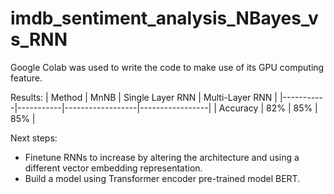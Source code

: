 # imdb_sentiment_analysis_NBayes_vs_RNN

Google Colab was used to write the code to make use of its GPU computing feature.

Results:
| Method    | MnNB      | Single Layer RNN | Multi-Layer RNN |
|-----------|-----------|------------------|-----------------|
| Accuracy  | 82%       | 85%              | 85%             |

Next steps:
- Finetune RNNs to increase by altering the architecture and using a different vector embedding representation. 
- Build a model using Transformer encoder pre-trained model BERT.
